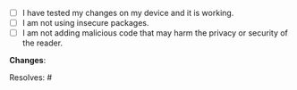 <!-- Use a descriptive title for your PR, it will be used in the changelog -->

- [ ] I have tested my changes on my device and it is working.
- [ ] I am not using insecure packages.
- [ ] I am not adding malicious code that may harm the privacy or security of the reader.

<!-- Make a list of changes you've made so far here. If you add on more changes later, you can edit the list later. -->
**Changes**:

<!-- If you've solved an open issue, link it here so that it can automatically be resolved -->
Resolves: #

<!-- Do not have discussions in this PR, use the Discussions feature for that, linking the PR if needed. The only exception to this is suggesting changes in the PR. -->

<!--
If you are making changes that you have a conflict of interest with, disclose this. Conflicts of interest include: contributions about yourself, family, friends, clients, employers or other relationships.

This is not a judgement of character, but a description of the situation, and will be treated as such.

You must disclose any relevant affiliations if you have any conflicts of interest (eg. "I am a family member of <person>", "I work for <company>", "<company> is my client" etc.).
-->